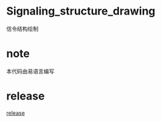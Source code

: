 # Signaling_structure_drawing
信令结构绘制

# note
本代码由易语言编写

# release
[release](https://github.com/ash255/Signaling_structure_drawing/releases/tag/v1.0.0)
